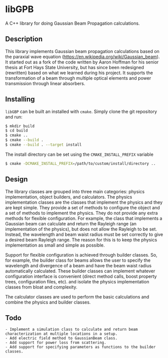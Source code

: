 # libGPB

A C++ library for doing Gaussian Beam Propagation calculations.

## Description

This library implements Gaussian beam propagation calculations based on the paraxial wave equation
(https://en.wikipedia.org/wiki/Gaussian_beam).
It started out as a fork of the code written by Aaron Hoffman for his senior thesis at
Fort Hays State University, but has since been redesigned (rewritten) based on what we learned during
his project. It supports the transformation of a beam through multiple optical elements and power transmission
through linear absorbers.

## Installing

`libGBP` can be built an installed with `cmake`. Simply clone the git repository and run:

```bash
$ mkdir build
$ cd build
$ cmake ..
$ cmake --build .
$ cmake --build . --target install
```

The install directory can be set using the `CMAKE_INSTALL_PREFIX` variable

```bash
$ cmake -DCMAKE_INSTALL_PREFIX=/path/to/custom/install/directory ..
```

## Design

The library classes are grouped into three main categories: physics
implementation, object builders, and calculators. The physics implementation
classes are the classes that implement the physics and they are kept simple.
They provide a set of methods to configure the object and a set of methods to
implement the physics. They do not provide any extra methods for flexible
configuration. For example, the class that implements a Gaussian beam can
calculate and return the Rayleigh range (an implementation of the physics),
but does not allow the Rayleigh to be set. Instead, the wavelength and beam
waist radius must be set correctly to give a desired beam Rayleigh range. The reason for
this is to keep the physics implementation as small and simple as possible.

Support for flexible configuration is achieved through builder classes. So, for example,
the builder class for beams allows the user to specify the wavelength and divergence of
a beam and have the beam waist radius automatically calculated. These builder classes can
implement whatever configuration interface is convenient (direct method calls, boost property trees, configuration
files, etc). and isolate the physics implementation classes from bloat and complexity.

The calculator classes are used to perform the basic calculations and combine the physics and builder classes.

## Todo

    - Implement a simulation class to calculate and return beam characterization at multiple locations in a setup.
    - Add electric field method to GaussianBeam class.
    - Add support for power loss from scattering.
    - Add support for specifying parameters as functions to the builder classes.
